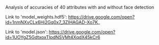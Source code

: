 Analysis of accuracies of 40 attributes with and without face detection

Link to 'model_weights.hdf5': https://drive.google.com/open?id=1nmNXvCLx6Hi2Gq0x7_3ZIHAGAD-Xo7K_


Link to 'model.json': https://drive.google.com/open?id=1UOYgZ5GdtxoxTIpdNSVMt4XqdX45kCr6
